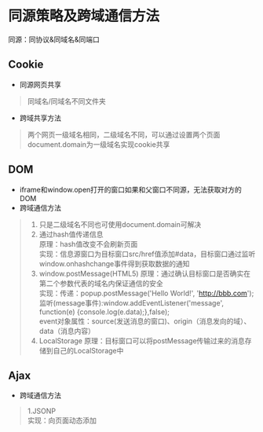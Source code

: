 # 同源策略及跨域通信方法
同源：同协议&同域名&同端口

## Cookie
* 同源网页共享
> 同域名/同域名不同文件夹
* 跨域共享方法
> 两个网页一级域名相同，二级域名不同，可以通过设置两个页面document.domain为一级域名实现cookie共享

## DOM
* iframe和window.open打开的窗口如果和父窗口不同源，无法获取对方的DOM
* 跨域通信方法
> 1. 只是二级域名不同也可使用document.domain可解决   
> 2. 通过hash值传递信息    
>    原理：hash值改变不会刷新页面     
>    实现：信息源窗口为目标窗口src/href值添加#data，目标窗口通过监听window.onhashchange事件得到获取数据的通知    
> 3. window.postMessage(HTML5)
>    原理：通过确认目标窗口是否确实在第二个参数代表的域名内保证通信的安全     
>    实现：传递：popup.postMessage('Hello World!', 'http://bbb.com');   
>          监听(message事件):window.addEventListener('message', function(e) {console.log(e.data);},false);      
>                           event对象属性：source(发送消息的窗口)、origin（消息发向的域）、data（消息内容）   
> 4. LocalStorage
>     原理：目标窗口可以将postMessage传输过来的消息存储到自己的LocalStorage中

## Ajax
* 跨域通信方法
> 1.JSONP   
>   实现：向页面动态添加<script>元素，src中带有callback函数。在页面中定义callback函数。  
>   例：addScriptTag('http://example.com/ip?callback=foo');（其中addScriptTag为动态创建script的函数,foo为定义的回调函数）
>   服务器返回的数据将作为回调函数的参数传入。

> 2.WebSocket
>   实现：创建WebSocket实例后，一个HTTP请求发送到服务器，服务器响应后HTTP协议交换为ws协议。   
>   例：var socket=new WebSocket
